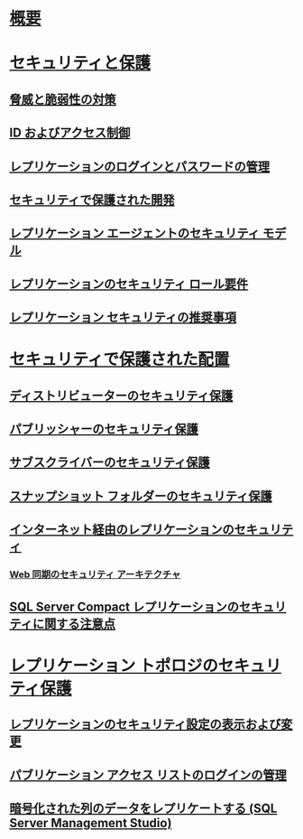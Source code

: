 # [概要](security-overview-replication.md)  
# [セキュリティと保護](security-and-protection-replication.md)  
## [脅威と脆弱性の対策](threat-and-vulnerability-mitigation-replication.md)  
## [ID およびアクセス制御](identity-and-access-control-replication.md)  
## [レプリケーションのログインとパスワードの管理](manage-logins-and-passwords-in-replication.md)  
## [セキュリティで保護された開発](secure-development-replication.md)  
## [レプリケーション エージェントのセキュリティ モデル](replication-agent-security-model.md)  
## [レプリケーションのセキュリティ ロール要件](security-role-requirements-for-replication.md)  
## [レプリケーション セキュリティの推奨事項](replication-security-best-practices.md)  
# [セキュリティで保護された配置](secure-deployment-replication.md)  
## [ディストリビューターのセキュリティ保護](secure-the-distributor.md)  
## [パブリッシャーのセキュリティ保護](secure-the-publisher.md)  
## [サブスクライバーのセキュリティ保護](secure-the-subscriber.md)  
## [スナップショット フォルダーのセキュリティ保護](secure-the-snapshot-folder.md)  
## [インターネット経由のレプリケーションのセキュリティ](securing-replication-over-the-internet.md)  
### [Web 同期のセキュリティ アーキテクチャ](security-architecture-for-web-synchronization.md)  
## [SQL Server Compact レプリケーションのセキュリティに関する注意点](security-considerations-for-sql-server-compact-replication.md)  
# [レプリケーション トポロジのセキュリティ保護](secure-a-replication-topology.md)  
## [レプリケーションのセキュリティ設定の表示および変更](view-and-modify-replication-security-settings.md)  
## [パブリケーション アクセス リストのログインの管理](manage-logins-in-the-publication-access-list.md)  
## [暗号化された列のデータをレプリケートする (SQL Server Management Studio)](replicate-data-in-encrypted-columns-sql-server-management-studio.md)  
